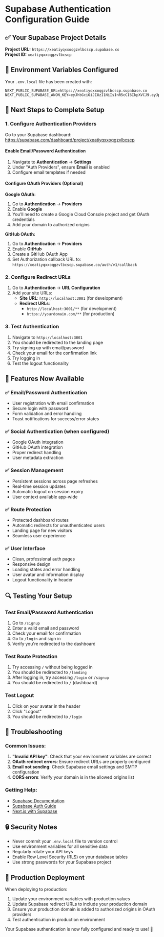 # Supabase Authentication Configuration Guide

## ✅ Your Supabase Project Details

**Project URL:** `https://xeatiyqxxoqgzvlbcscp.supabase.co`  
**Project ID:** `xeatiyqxxoqgzvlbcscp`

## 🔧 Environment Variables Configured

Your `.env.local` file has been created with:
```env
NEXT_PUBLIC_SUPABASE_URL=https://xeatiyqxxoqgzvlbcscp.supabase.co
NEXT_PUBLIC_SUPABASE_ANON_KEY=eyJhbGciOiJIUzI1NiIsInR5cCI6IkpXVCJ9.eyJpc3MiOiJzdXBhYmFzZSIsInJlZiI6InhlYXRpeXF4eG9xZ3p2bGJjc2NwIiwicm9sZSI6ImFub24iLCJpYXQiOjE3NTc5NTg1NTQsImV4cCI6MjA3MzUzNDU1NH0.QUtN7cHKz9g6Dpiwa2Yfu1ofIKJY8Q7QPewN8NURlwk
```

## 🚀 Next Steps to Complete Setup

### 1. Configure Authentication Providers

Go to your Supabase dashboard: https://supabase.com/dashboard/project/xeatiyqxxoqgzvlbcscp

#### Enable Email/Password Authentication
1. Navigate to **Authentication** → **Settings**
2. Under "Auth Providers", ensure **Email** is enabled
3. Configure email templates if needed

#### Configure OAuth Providers (Optional)

**Google OAuth:**
1. Go to **Authentication** → **Providers**
2. Enable **Google**
3. You'll need to create a Google Cloud Console project and get OAuth credentials
4. Add your domain to authorized origins

**GitHub OAuth:**
1. Go to **Authentication** → **Providers**
2. Enable **GitHub**
3. Create a GitHub OAuth App
4. Set Authorization callback URL to: `https://xeatiyqxxoqgzvlbcscp.supabase.co/auth/v1/callback`

### 2. Configure Redirect URLs

1. Go to **Authentication** → **URL Configuration**
2. Add your site URLs:
   - **Site URL**: `http://localhost:3001` (for development)
   - **Redirect URLs**: 
     - `http://localhost:3001/**` (for development)
     - `https://yourdomain.com/**` (for production)

### 3. Test Authentication

1. Navigate to `http://localhost:3001`
2. You should be redirected to the landing page
3. Try signing up with email/password
4. Check your email for the confirmation link
5. Try logging in
6. Test the logout functionality

## 🎯 Features Now Available

### ✅ Email/Password Authentication
- User registration with email confirmation
- Secure login with password
- Form validation and error handling
- Toast notifications for success/error states

### ✅ Social Authentication (when configured)
- Google OAuth integration
- GitHub OAuth integration
- Proper redirect handling
- User metadata extraction

### ✅ Session Management
- Persistent sessions across page refreshes
- Real-time session updates
- Automatic logout on session expiry
- User context available app-wide

### ✅ Route Protection
- Protected dashboard routes
- Automatic redirects for unauthenticated users
- Landing page for new visitors
- Seamless user experience

### ✅ User Interface
- Clean, professional auth pages
- Responsive design
- Loading states and error handling
- User avatar and information display
- Logout functionality in header

## 🔍 Testing Your Setup

### Test Email/Password Authentication
1. Go to `/signup`
2. Enter a valid email and password
3. Check your email for confirmation
4. Go to `/login` and sign in
5. Verify you're redirected to the dashboard

### Test Route Protection
1. Try accessing `/` without being logged in
2. You should be redirected to `/landing`
3. After logging in, try accessing `/login` or `/signup`
4. You should be redirected to `/` (dashboard)

### Test Logout
1. Click on your avatar in the header
2. Click "Logout"
3. You should be redirected to `/login`

## 🚨 Troubleshooting

### Common Issues:

1. **"Invalid API key"**: Check that your environment variables are correct
2. **OAuth redirect errors**: Ensure redirect URLs are properly configured
3. **Email not sending**: Check Supabase email settings and SMTP configuration
4. **CORS errors**: Verify your domain is in the allowed origins list

### Getting Help:

- [Supabase Documentation](https://supabase.com/docs)
- [Supabase Auth Guide](https://supabase.com/docs/guides/auth)
- [Next.js with Supabase](https://supabase.com/docs/guides/getting-started/quickstarts/nextjs)

## 🔒 Security Notes

- Never commit your `.env.local` file to version control
- Use environment variables for all sensitive data
- Regularly rotate your API keys
- Enable Row Level Security (RLS) on your database tables
- Use strong passwords for your Supabase project

## 📱 Production Deployment

When deploying to production:

1. Update your environment variables with production values
2. Update Supabase redirect URLs to include your production domain
3. Ensure your production domain is added to authorized origins in OAuth providers
4. Test authentication in production environment

Your Supabase authentication is now fully configured and ready to use! 🎉

